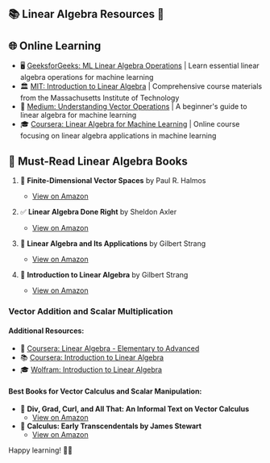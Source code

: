 ## 📚 Linear Algebra Resources 🧮

## 🌐 Online Learning
- 🖥️ [GeeksforGeeks: ML Linear Algebra Operations](https://www.geeksforgeeks.org/ml-linear-algebra-operations/) | Learn essential linear algebra operations for machine learning
- 🏛️ [MIT: Introduction to Linear Algebra](https://math.mit.edu/~gs/linearalgebra/ila5/indexila5.html) | Comprehensive course materials from the Massachusetts Institute of Technology
- 📝 [Medium: Understanding Vector Operations](https://medium.com/@bhuwon/understanding-vector-operations-a-beginners-guide-to-linear-algebra-for-machine-learning-3ac22cfd4162) | A beginner's guide to linear algebra for machine learning
- 🎓 [Coursera: Linear Algebra for Machine Learning](https://www.coursera.org/learn/linear-algebra-machine-learning) | Online course focusing on linear algebra applications in machine learning

## 📖 Must-Read Linear Algebra Books
1. 🌟 **Finite-Dimensional Vector Spaces** by Paul R. Halmos
   - [View on Amazon](https://www.amazon.com/Finite-Dimensional-Vector-Spaces-Paul-Halmos/dp/0387900934)

2. ✅ **Linear Algebra Done Right** by Sheldon Axler
   - [View on Amazon](https://www.amazon.com/Linear-Algebra-Done-Sheldon-Axler/dp/3319110799)

3. 🔢 **Linear Algebra and Its Applications** by Gilbert Strang
   - [View on Amazon](https://www.amazon.com/Linear-Algebra-Its-Applications-4th/dp/0030105676)

4. 🚀 **Introduction to Linear Algebra** by Gilbert Strang
   - [View on Amazon](https://www.amazon.com/Introduction-Linear-Algebra-Gilbert-Strang/dp/0980232775)

### Vector Addition and Scalar Multiplication
#### Additional Resources:
- 🌟 [Coursera: Linear Algebra - Elementary to Advanced](https://www.coursera.org/specializations/linear-algebra-elementary-to-advanced)
- 📚 [Coursera: Introduction to Linear Algebra](https://www.coursera.org/learn/introduction-to-linear-algebra)
- 🎓 [Wolfram: Introduction to Linear Algebra](https://www.wolfram.com/wolfram-u/courses/mathematics/introduction-to-linear-algebra/)

#### Best Books for Vector Calculus and Scalar Manipulation:
- 📘 **Div, Grad, Curl, and All That: An Informal Text on Vector Calculus**
   - [View on Amazon](https://www.amazon.com/Div-Grad-Curl-All-That/dp/0393925161)
- 📕 **Calculus: Early Transcendentals by James Stewart**
   - [View on Amazon](https://www.amazon.com/Calculus-Early-Transcendentals-Loose-Leaf-Version/dp/1305272358)

Happy learning! 🎉📐
